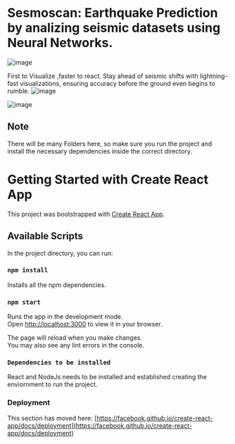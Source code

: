 
# Sesmoscan: Earthquake Prediction by analizing seismic datasets using Neural Networks.

![image](https://github.com/Ritikaagarwal26/Earthquake-Simulation/blob/master/Screenshot%202024-04-05%20at%2012.52.12%20PM.png)

First to Visualize ,faster to react. Stay ahead of seismic shifts with lightning-fast visualizations, ensuring accuracy before the ground even begins to rumble.
![image](https://github.com/Ritikaagarwal26/Earthquake-Simulation/blob/master/Screenshot%202024-04-05%20at%2012.52.28%20PM.png)


![image](https://github.com/Ritikaagarwal26/Earthquake-Simulation/blob/master/Screenshot%202024-04-05%20at%2012.56.27%20PM.png)

## Note

There will be many Folders here, so make sure you run the project and install the necessary dependencies inside the correct directory.
# Getting Started with Create React App

This project was bootstrapped with [Create React App](https://github.com/facebook/create-react-app).

## Available Scripts

In the project directory, you can run:
### `npm install`

Installs all the npm dependencies.

### `npm start`

Runs the app in the development mode.\
Open [http://localhost:3000](http://localhost:3000) to view it in your browser.

The page will reload when you make changes.\
You may also see any lint errors in the console.

### `Dependencies to be installed`

React and NodeJs needs to be installed and established creating the enviornment to run the project.
### Deployment

This section has moved here: [https://facebook.github.io/create-react-app/docs/deployment](https://facebook.github.io/create-react-app/docs/deployment)


